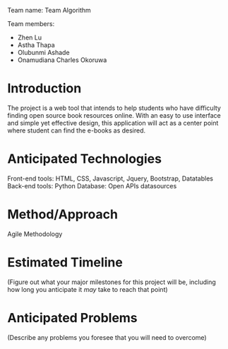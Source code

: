 Team name: Team Algorithm

Team members: 
- Zhen Lu
- Astha Thapa
- Olubunmi Ashade
- Onamudiana Charles Okoruwa

# Introduction
The project is a web tool that intends to help students who have difficulty finding open source book resources online. With an easy to use interface and simple yet effective design, this application will act as a center point where student can find the e-books as desired.


# Anticipated Technologies

Front-end tools: HTML, CSS, Javascript, Jquery, Bootstrap, Datatables
Back-end tools: Python
Database: Open APIs datasources

# Method/Approach
Agile Methodology


# Estimated Timeline

(Figure out what your major milestones for this project will be, including how long you anticipate it *may* take to reach that point)

# Anticipated Problems

(Describe any problems you foresee that you will need to overcome)
